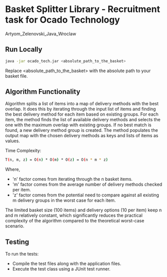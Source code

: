 # Basket Splitter Library - Recruitment task for Ocado Technology
Artyom_Zelenovski_Java_Wroclaw

## Run Locally
```bash
java -jar ocado_tech.jar <absolute_path_to_the_basket>
```
Replace <absolute_path_to_the_basket> with the absolute path to your basket file.
## Algorithm Functionality

Algorithm splits a list of items into a map of delivery methods with the best overlap. It does this by iterating through the input list of items and finding the best delivery method for each item based on existing groups.
For each item, the method finds the list of available delivery methods and selects the one with the maximum overlap with existing groups. If no best match is found, a new delivery method group is created.
The method populates the output map with the chosen delivery methods as keys and lists of items as values.

Time Complexity:
```bash
T(n, m, z) = O(n) * O(m) * O(z) = O(n * m * z)
```
Where,
-  'n' factor comes from iterating through the n basket items.
-  'm' factor comes from the average number of delivery methods checked per item.
-  'z' factor comes from the potential need to compare against all existing m delivery groups in the worst case for each item.

The limited basket size (100 items) and delivery options (10 per item) keep n and m relatively constant, which significantly reduces the practical complexity of the algorithm compared to the theoretical worst-case scenario.
## Testing

To run the tests:

- Compile the test files along with the application files.
- Execute the test class using a JUnit test runner.
